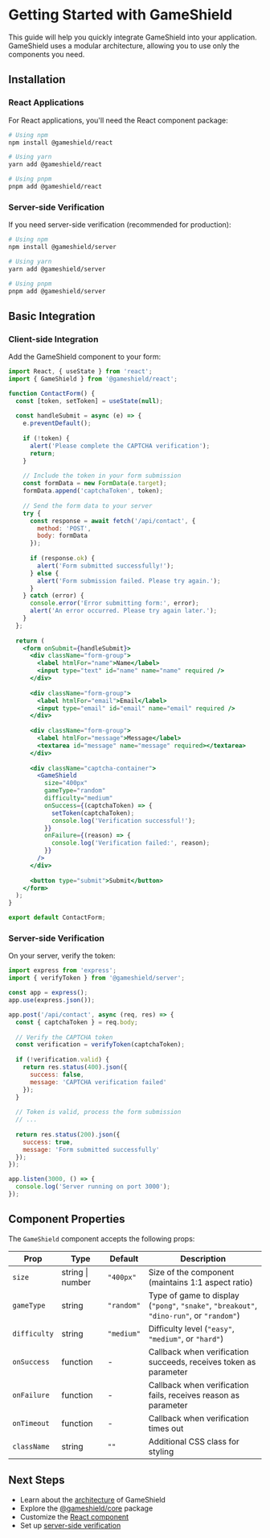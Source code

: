 # Getting Started with GameShield

This guide will help you quickly integrate GameShield into your application. GameShield uses a modular architecture, allowing you to use only the components you need.

## Installation

### React Applications

For React applications, you'll need the React component package:

```bash
# Using npm
npm install @gameshield/react

# Using yarn
yarn add @gameshield/react

# Using pnpm
pnpm add @gameshield/react
```

### Server-side Verification

If you need server-side verification (recommended for production):

```bash
# Using npm
npm install @gameshield/server

# Using yarn
yarn add @gameshield/server

# Using pnpm
pnpm add @gameshield/server
```

## Basic Integration

### Client-side Integration

Add the GameShield component to your form:

```jsx
import React, { useState } from 'react';
import { GameShield } from '@gameshield/react';

function ContactForm() {
  const [token, setToken] = useState(null);
  
  const handleSubmit = async (e) => {
    e.preventDefault();
    
    if (!token) {
      alert('Please complete the CAPTCHA verification');
      return;
    }
    
    // Include the token in your form submission
    const formData = new FormData(e.target);
    formData.append('captchaToken', token);
    
    // Send the form data to your server
    try {
      const response = await fetch('/api/contact', {
        method: 'POST',
        body: formData
      });
      
      if (response.ok) {
        alert('Form submitted successfully!');
      } else {
        alert('Form submission failed. Please try again.');
      }
    } catch (error) {
      console.error('Error submitting form:', error);
      alert('An error occurred. Please try again later.');
    }
  };
  
  return (
    <form onSubmit={handleSubmit}>
      <div className="form-group">
        <label htmlFor="name">Name</label>
        <input type="text" id="name" name="name" required />
      </div>
      
      <div className="form-group">
        <label htmlFor="email">Email</label>
        <input type="email" id="email" name="email" required />
      </div>
      
      <div className="form-group">
        <label htmlFor="message">Message</label>
        <textarea id="message" name="message" required></textarea>
      </div>
      
      <div className="captcha-container">
        <GameShield
          size="400px"
          gameType="random"
          difficulty="medium"
          onSuccess={(captchaToken) => {
            setToken(captchaToken);
            console.log('Verification successful!');
          }}
          onFailure={(reason) => {
            console.log('Verification failed:', reason);
          }}
        />
      </div>
      
      <button type="submit">Submit</button>
    </form>
  );
}

export default ContactForm;
```

### Server-side Verification

On your server, verify the token:

```javascript
import express from 'express';
import { verifyToken } from '@gameshield/server';

const app = express();
app.use(express.json());

app.post('/api/contact', async (req, res) => {
  const { captchaToken } = req.body;
  
  // Verify the CAPTCHA token
  const verification = verifyToken(captchaToken);
  
  if (!verification.valid) {
    return res.status(400).json({
      success: false,
      message: 'CAPTCHA verification failed'
    });
  }
  
  // Token is valid, process the form submission
  // ...
  
  return res.status(200).json({
    success: true,
    message: 'Form submitted successfully'
  });
});

app.listen(3000, () => {
  console.log('Server running on port 3000');
});
```

## Component Properties

The `GameShield` component accepts the following props:

| Prop | Type | Default | Description |
|------|------|---------|-------------|
| `size` | string \| number | `"400px"` | Size of the component (maintains 1:1 aspect ratio) |
| `gameType` | string | `"random"` | Type of game to display (`"pong"`, `"snake"`, `"breakout"`, `"dino-run"`, or `"random"`) |
| `difficulty` | string | `"medium"` | Difficulty level (`"easy"`, `"medium"`, or `"hard"`) |
| `onSuccess` | function | - | Callback when verification succeeds, receives token as parameter |
| `onFailure` | function | - | Callback when verification fails, receives reason as parameter |
| `onTimeout` | function | - | Callback when verification times out |
| `className` | string | `""` | Additional CSS class for styling |

## Next Steps

- Learn about the [architecture](/guide/architecture) of GameShield
- Explore the [@gameshield/core](/guide/packages/core) package
- Customize the [React component](/guide/packages/react)
- Set up [server-side verification](/guide/packages/server)
